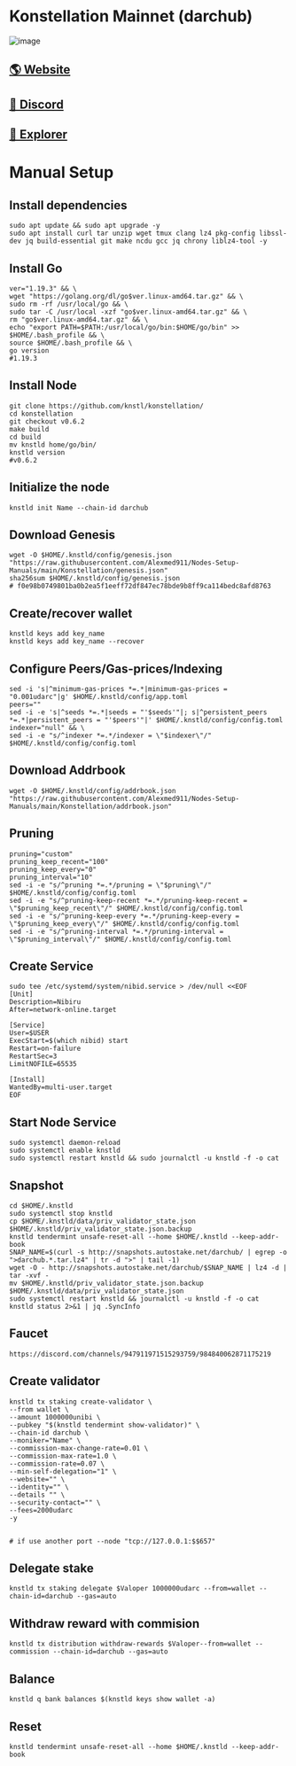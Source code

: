 # Konstellation Mainnet (darchub)

![image](https://ambcrypto.com/wp-content/uploads/2019/06/1RZEWysSh_gGygPwhQPfokA-e1560867196464.png)

## <a href="https://konstellation.tech/">🌎 Website </a>
## <a href="https://discord.gg/fF528PZd">💎 Discord </a>
## <a href="https://www.mintscan.io/konstellation">🚀 Explorer </a>

# Manual Setup

## Install dependencies
```
sudo apt update && sudo apt upgrade -y
sudo apt install curl tar unzip wget tmux clang lz4 pkg-config libssl-dev jq build-essential git make ncdu gcc jq chrony liblz4-tool -y
```
## Install Go
```
ver="1.19.3" && \
wget "https://golang.org/dl/go$ver.linux-amd64.tar.gz" && \
sudo rm -rf /usr/local/go && \
sudo tar -C /usr/local -xzf "go$ver.linux-amd64.tar.gz" && \
rm "go$ver.linux-amd64.tar.gz" && \
echo "export PATH=$PATH:/usr/local/go/bin:$HOME/go/bin" >> $HOME/.bash_profile && \
source $HOME/.bash_profile && \
go version    
#1.19.3
```
## Install Node

```
git clone https://github.com/knstl/konstellation/
cd konstellation
git checkout v0.6.2
make build
cd build
mv knstld home/go/bin/
knstld version
#v0.6.2
```
## Initialize the node
```
knstld init Name --chain-id darchub
```

## Download Genesis
```
wget -O $HOME/.knstld/config/genesis.json "https://raw.githubusercontent.com/Alexmed911/Nodes-Setup-Manuals/main/Konstellation/genesis.json"
sha256sum $HOME/.knstld/config/genesis.json
# f0e98b0749801ba0b2ea5f1eeff72df847ec78bde9b8ff9ca114bedc8afd8763
```
## Create/recover wallet
```
knstld keys add key_name
knstld keys add key_name --recover
```

## Configure Peers/Gas-prices/Indexing
```
sed -i 's|^minimum-gas-prices *=.*|minimum-gas-prices = "0.001udarc"|g' $HOME/.knstld/config/app.toml
peers=""
sed -i -e 's|^seeds *=.*|seeds = "'$seeds'"|; s|^persistent_peers *=.*|persistent_peers = "'$peers'"|' $HOME/.knstld/config/config.toml
indexer="null" && \
sed -i -e "s/^indexer *=.*/indexer = \"$indexer\"/" $HOME/.knstld/config/config.toml
```
## Download Addrbook
```
wget -O $HOME/.knstld/config/addrbook.json "https://raw.githubusercontent.com/Alexmed911/Nodes-Setup-Manuals/main/Konstellation/addrbook.json"
```
## Pruning
```
pruning="custom"
pruning_keep_recent="100"
pruning_keep_every="0"
pruning_interval="10"
sed -i -e "s/^pruning *=.*/pruning = \"$pruning\"/" $HOME/.knstld/config/config.toml
sed -i -e "s/^pruning-keep-recent *=.*/pruning-keep-recent = \"$pruning_keep_recent\"/" $HOME/.knstld/config/config.toml
sed -i -e "s/^pruning-keep-every *=.*/pruning-keep-every = \"$pruning_keep_every\"/" $HOME/.knstld/config/config.toml
sed -i -e "s/^pruning-interval *=.*/pruning-interval = \"$pruning_interval\"/" $HOME/.knstld/config/config.toml
```
## Create Service
```
sudo tee /etc/systemd/system/nibid.service > /dev/null <<EOF
[Unit]
Description=Nibiru
After=network-online.target

[Service]
User=$USER
ExecStart=$(which nibid) start
Restart=on-failure
RestartSec=3
LimitNOFILE=65535

[Install]
WantedBy=multi-user.target
EOF
```
## Start Node Service
```
sudo systemctl daemon-reload
sudo systemctl enable knstld
sudo systemctl restart knstld && sudo journalctl -u knstld -f -o cat
```
## Snapshot
```
cd $HOME/.knstld
sudo systemctl stop knstld
cp $HOME/.knstld/data/priv_validator_state.json $HOME/.knstld/priv_validator_state.json.backup
knstld tendermint unsafe-reset-all --home $HOME/.knstld --keep-addr-book
SNAP_NAME=$(curl -s http://snapshots.autostake.net/darchub/ | egrep -o ">darchub.*.tar.lz4" | tr -d ">" | tail -1)
wget -O - http://snapshots.autostake.net/darchub/$SNAP_NAME | lz4 -d | tar -xvf -
mv $HOME/.knstld/priv_validator_state.json.backup $HOME/.knstld/data/priv_validator_state.json
sudo systemctl restart knstld && journalctl -u knstld -f -o cat
knstld status 2>&1 | jq .SyncInfo
```
## Faucet
```
https://discord.com/channels/947911971515293759/984840062871175219
```
## Create validator
```
knstld tx staking create-validator \
--from wallet \
--amount 1000000unibi \
--pubkey "$(knstld tendermint show-validator)" \
--chain-id darchub \
--moniker="Name" \
--commission-max-change-rate=0.01 \
--commission-max-rate=1.0 \
--commission-rate=0.07 \
--min-self-delegation="1" \
--website="" \
--identity="" \
--details "" \
--security-contact="" \
--fees=2000udarc 
-y

  
# if use another port --node "tcp://127.0.0.1:$$657"
  ``` 
##  Delegate stake
```
knstld tx staking delegate $Valoper 1000000udarc --from=wallet --chain-id=darchub --gas=auto
```
##  Withdraw reward with commision
```
knstld tx distribution withdraw-rewards $Valoper--from=wallet --commission --chain-id=darchub --gas=auto
```
##  Balance
```
knstld q bank balances $(knstld keys show wallet -a)
```
##  Reset
```
knstld tendermint unsafe-reset-all --home $HOME/.knstld --keep-addr-book
